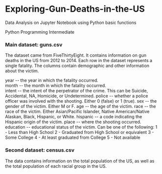 # Exploring-Gun-Deaths-in-the-US
Data Analysis on Jupyter Notebook using Python basic functions

Python Programming Intermediate

### Main dataset: guns.csv
The dataset came from FiveThirtyEight. It contains information on gun deaths in the US from 2012 to 2014. Each row in the dataset represents a single fatality. The columns contain demographic and other information about the victim.

year -- the year in which the fatality occurred.\
month -- the month in which the fatality occurred.\
intent -- the intent of the perpetrator of the crime. This can be Suicide, Accidental, NA, Homicide, or Undetermined.
police -- whether a police officer was involved with the shooting. Either 0 (false) or 1 (true).
sex -- the gender of the victim. Either M or F.
age -- the age of the victim.
race -- the race of the victim. Either Asian/Pacific Islander, Native American/Native Alaskan, Black, Hispanic, or White.
hispanic -- a code indicating the Hispanic origin of the victim.
place -- where the shooting occurred.
education -- educational status of the victim. Can be one of the following:
1 - Less than High School
2 - Graduated from High School or equivalent
3 - Some College
4 - At least graduated from College
5 - Not available

### Second dataset: census.csv
The data contains information on the total population of the US, as well as the total population of each racial group in the US.
